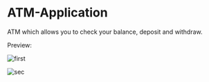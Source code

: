 # ATM-Application
ATM which allows you to check your balance, deposit and withdraw.

Preview:

![first](https://user-images.githubusercontent.com/100083184/196025284-03a08e59-bc79-4046-ad99-0e95a883c7c4.png)

![sec](https://user-images.githubusercontent.com/100083184/196026213-e4c60379-0c23-4228-8b40-8fbccdb27117.png)


